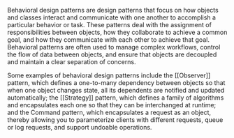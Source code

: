 Behavioral design patterns are design patterns that focus on how objects and classes interact and communicate with one another to accomplish a particular behavior or task. These patterns deal with the assignment of responsibilities between objects, how they collaborate to achieve a common goal, and how they communicate with each other to achieve that goal. Behavioral patterns are often used to manage complex workflows, control the flow of data between objects, and ensure that objects are decoupled and maintain a clear separation of concerns.

Some examples of behavioral design patterns include the [[Observer]] pattern, which defines a one-to-many dependency between objects so that when one object changes state, all its dependents are notified and updated automatically; the [[Strategy]] pattern, which defines a family of algorithms and encapsulates each one so that they can be interchanged at runtime; and the Command pattern, which encapsulates a request as an object, thereby allowing you to parameterize clients with different requests, queue or log requests, and support undoable operations.
